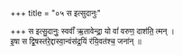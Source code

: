 +++
title = "०५ स इत्सुदानुः"

+++
स इत्सु॒दानुः॒ स्ववाँ॑ ऋ॒तावेन्द्रा॒ यो वां॑ वरुण॒ दाश॑ति॒ त्मन् ।  
इ॒षा स द्वि॒षस्त॑रे॒द्दास्वा॒न्वंस॑द्र॒यिं र॑यि॒वत॑श्च॒ जना॑न् ॥
